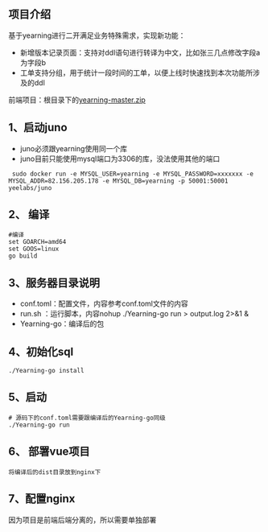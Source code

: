 ## 项目介绍
基于yearning进行二开满足业务特殊需求，实现新功能：
- 新增版本记录页面：支持对ddl语句进行转译为中文，比如张三几点修改字段a为字段b
- 工单支持分组，用于统计一段时间的工单，以便上线时快速找到本次功能所涉及的ddl

前端项目：根目录下的[yearning-master.zip](yearning-master.zip)

## 1、启动juno
- juno必须跟yearning使用同一个库
- juno目前只能使用mysql端口为3306的库，没法使用其他的端口
```shell
 sudo docker run -e MYSQL_USER=yearning -e MYSQL_PASSWORD=xxxxxxx -e MYSQL_ADDR=82.156.205.178 -e MYSQL_DB=yearning -p 50001:50001 yeelabs/juno
```
## 2、 编译
```shell
#编译
set GOARCH=amd64       
set GOOS=linux
go build      
```
## 3、服务器目录说明
- conf.toml：配置文件，内容参考conf.toml文件的内容
- run.sh ：运行脚本，内容nohup ./Yearning-go run > output.log 2>&1 &
- Yearning-go：编译后的包

## 4、初始化sql
```shell
./Yearning-go install
```
## 5、启动
```shell
# 源码下的conf.toml需要跟编译后的Yearning-go同级
./Yearning-go run
```
## 6、 部署vue项目
```shell
将编译后的dist目录放到nginx下
```
## 7、配置nginx
因为项目是前端后端分离的，所以需要单独部署
```shell

```